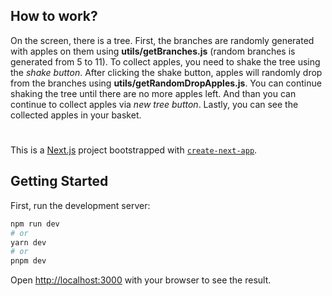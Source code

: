 ## How to work?
On the screen, there is a tree. First, the branches are randomly generated with apples on them using **utils/getBranches.js** (random branches is generated from 5 to 11). To collect apples, you need to shake the tree using the *shake button*. After clicking the shake button, apples will randomly drop from the branches using **utils/getRandomDropApples.js**. You can continue shaking the tree until there are no more apples left. And than you can continue to collect apples via *new tree button*. Lastly, you can see the collected apples in your basket.


#
This is a [Next.js](https://nextjs.org/) project bootstrapped with [`create-next-app`](https://github.com/vercel/next.js/tree/canary/packages/create-next-app).

## Getting Started

First, run the development server:

```bash
npm run dev
# or
yarn dev
# or
pnpm dev
```

Open [http://localhost:3000](http://localhost:3000) with your browser to see the result.

